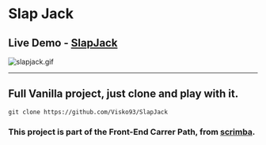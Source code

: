 # Slap Jack

## Live Demo - [SlapJack](https://slapjack-fepath.netlify.app/)

![slapjack.gif](https://j.gifs.com/L7y7xD.gif)

---

## Full Vanilla project, just clone and play with it.

```
git clone https://github.com/Visko93/SlapJack
```


### This project is part of the Front-End Carrer Path, from [scrimba](https://scrimba.com/).